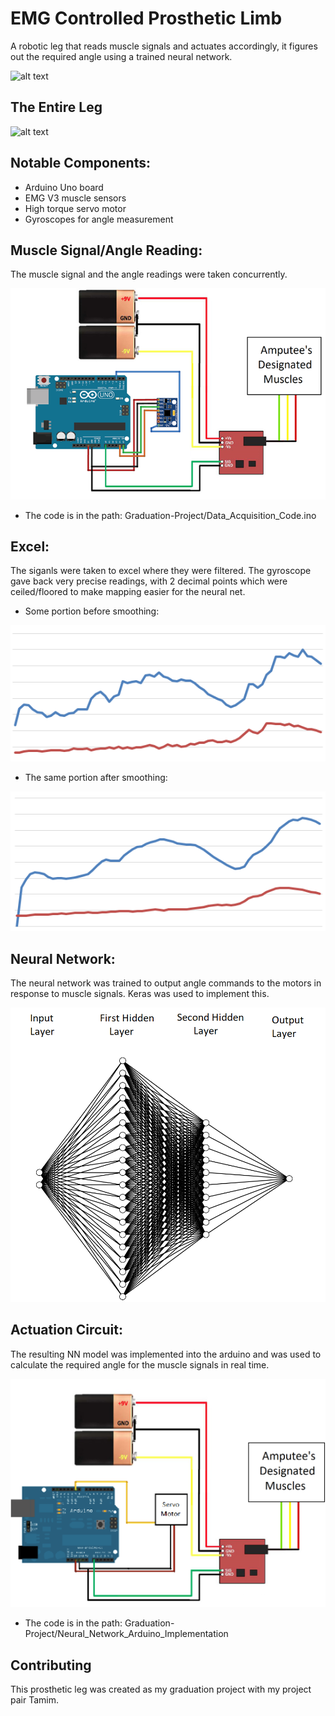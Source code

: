 # EMG Controlled Prosthetic Limb

A robotic leg that reads muscle signals and actuates accordingly, it figures out the required angle using a trained neural network.

![alt text](https://github.com/Attaras/Graduation-Project/blob/master/grad%20gif.gif?raw=true)

## The Entire Leg

![alt text](https://github.com/Attaras/Graduation-Project/blob/master/grad%20gif2.gif?raw=true)

## Notable Components:
- Arduino Uno board
- EMG V3 muscle sensors
- High torque servo motor
- Gyroscopes for angle measurement

## Muscle Signal/Angle  Reading:

The muscle signal and the angle readings were taken concurrently.

![alt text](https://raw.githubusercontent.com/Attaras/Graduation-Project/master/Reading%20Circuit.png)

-   The code is in the path: Graduation-Project/Data_Acquisition_Code.ino

## Excel:
The siganls were taken to excel where they were filtered.
The gyroscope gave back very precise readings, with 2 decimal points which were ceiled/floored to make mapping easier for the neural net.

- Some portion before smoothing:

![alt text](https://raw.githubusercontent.com/Attaras/Graduation-Project/master/beforefiltering.png)

- The same portion after smoothing:

![alt text](https://raw.githubusercontent.com/Attaras/Graduation-Project/master/afterfiltering.png)

## Neural Network:
The neural network was trained to output angle commands to the motors in response to muscle signals.
Keras was used to implement this.

![alt text](https://raw.githubusercontent.com/Attaras/Graduation-Project/master/nn.png)

## Actuation Circuit:
The resulting NN model was implemented into the arduino and was used to calculate the required angle for the muscle signals in real time.

![alt text](https://raw.githubusercontent.com/Attaras/Graduation-Project/master/Actuation.png)

- The code is in the path: Graduation-Project/Neural_Network_Arduino_Implementation   

## Contributing
This prosthetic leg was created as my graduation project with my project pair Tamim.
